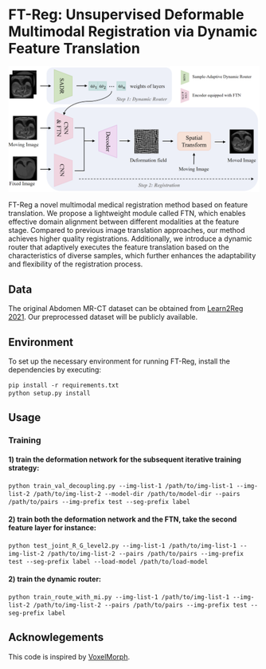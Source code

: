 # FT-Reg: Unsupervised Deformable Multimodal Registration via Dynamic Feature Translation

![EchoMEN framework](figs/overall.png)


FT-Reg a novel multimodal medical registration method based on feature translation. We propose a lightweight module called FTN, which enables effective domain alignment between different modalities at the feature stage. Compared to previous image translation approaches, our method achieves higher quality registrations. Additionally, we introduce a dynamic router that adaptively executes the feature translation based on the characteristics of diverse samples, which further enhances the adaptability and flexibility of the registration process.


## Data

The original Abdomen MR-CT dataset can be obtained from [Learn2Reg 2021](https://learn2reg.grand-challenge.org). Our preprocessed dataset will be publicly available.

## Environment

To set up the necessary environment for running FT-Reg, install the dependencies by executing:

```
pip install -r requirements.txt
python setup.py install
```

## Usage
### Training
#### 1) train the deformation network for the subsequent iterative training strategy:

```
python train_val_decoupling.py --img-list-1 /path/to/img-list-1 --img-list-2 /path/to/img-list-2 --model-dir /path/to/model-dir --pairs /path/to/pairs --img-prefix test --seg-prefix label
```

#### 2) train both the deformation network and the FTN, take the second feature layer for instance:

```
python test_joint_R_G_level2.py --img-list-1 /path/to/img-list-1 --img-list-2 /path/to/img-list-2 --pairs /path/to/pairs --img-prefix test --seg-prefix label --load-model /path/to/load-model 
```
#### 2) train the dynamic router:

```
python train_route_with_mi.py --img-list-1 /path/to/img-list-1 --img-list-2 /path/to/img-list-2 --pairs /path/to/pairs --img-prefix test --seg-prefix label   
```


## Acknowlegements

This code is inspired by [VoxelMorph](https://github.com/voxelmorph/voxelmorph).